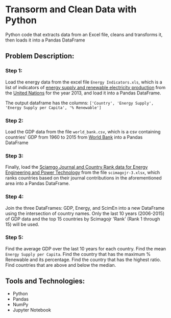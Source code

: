 # Transorm and Clean Data with Python
Python code that extracts data from an Excel file, cleans and transforms it, then loads it into a Pandas DataFrame

## Problem Description:

### Step 1:

Load the energy data from the excel file ```Energy Indicators.xls```, which is a list of indicators of [energy supply and renewable electricity production](Energy%20Indicators.xls) from the [United Nations](http://unstats.un.org/unsd/environment/excel_file_tables/2013/Energy%20Indicators.xls) for the year 2013, and load it into a Pandas DataFrame.


The output dataframe has the columns: `['Country', 'Energy Supply', 'Energy Supply per Capita', '% Renewable']`

### Step 2:

Load the GDP data from the file `world_bank.csv`, which is a csv containing countries' GDP from 1960 to 2015 from [World Bank](http://data.worldbank.org/indicator/NY.GDP.MKTP.CD) into a Pandas DataFrame

### Step 3:

Finally, load the [Sciamgo Journal and Country Rank data for Energy Engineering and Power Technology](http://www.scimagojr.com/countryrank.php?category=2102) from the file `scimagojr-3.xlsx`, which ranks countries based on their journal contributions in the aforementioned area into a Pandas DataFrame.

### Step 4:
Join the three DataFrames: GDP, Energy, and ScimEn into a new DataFrame using the intersection of country names. 
Only the last 10 years (2006-2015) of GDP data and the top 15 countries by Scimagojr 'Rank' (Rank 1 through 15) will be used.

### Step 5:

Find the average GDP over the last 10 years for each country.
Find the mean `Energy Supply per Capita`.
Find the country that has the maximum % Renewable and its percentage.
Find the country that has the highest ratio.
Find countries that are above and below the median.

## Tools and Technologies:
- Python 
- Pandas
- NumPy
- Jupyter Notebook
